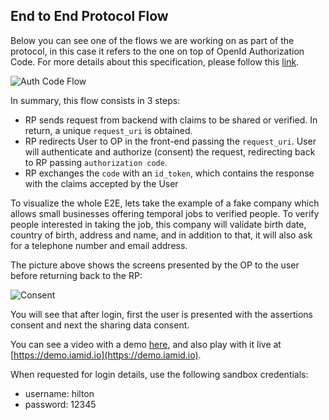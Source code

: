 ## End to End Protocol Flow
Below you can see one of the flows we are working on as part of the protocol, in this case it refers to the one on top of OpenId Authorization Code. For more details about this specification, please follow this [link](../auth_code/dtp-auth-code-00.html).

![Auth Code Flow](../auth_code/DiagramRFC.svg "Auth Code Flow")

In summary, this flow consists in 3 steps:

- RP sends request from backend with claims to be shared or verified. In return, a unique `request_uri` is obtained.
- RP redirects User to OP in the front-end passing the `request_uri`. User will authenticate and authorize (consent) the request, redirecting back to RP passing `authorization code`.
- RP exchanges the `code` with an `id_token`, which contains the response with the claims accepted by the User

To visualize the whole E2E, lets take the example of a fake company which allows small businesses offering temporal jobs to verified people. To verify people interested in taking the job, this company will validate birth date, country of birth, address and name, and in addition to that, it will also ask for a telephone number and email address.

The picture above shows the screens presented by the OP to the user before returning back to the RP:

![Consent](../images/consent.png "Consent")

You will see that after login, first the user is presented with the assertions consent and next the sharing data consent.

You can see a video with a demo [here](https://vimeo.com/411750824), and also play with it live  at [https://demo.iamid.io](https://demo.iamid.io).

When requested for login details, use the following sandbox credentials:

- username: hilton
- password: 12345
